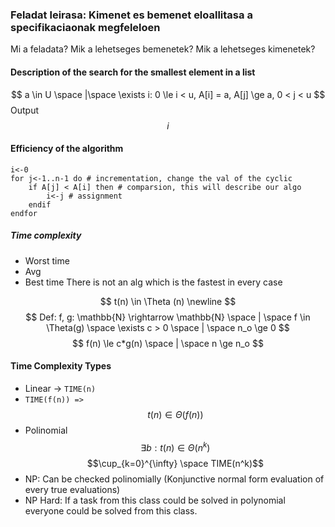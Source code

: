 
### Feladat leirasa: Kimenet es bemenet eloallitasa a specifikaciaonak megfeleloen
Mi a feladata?
Mik a lehetseges bemenetek?
Mik a lehetseges kimenetek?

#### Description of the search for the smallest element in a list

$$
a \in U \space |\space \exists i: 0 \le i < u, A[i] = a, A[j] \ge a, 0 < j < u
$$
Output
$$
i
$$
#### Efficiency of the algorithm

```
i<-0
for j<-1..n-1 do # incrementation, change the val of the cyclic
	if A[j] < A[i] then # comparsion, this will describe our algo
		i<-j # assignment
	endif
endfor	
```

##### Time complexity
- Worst time
- Avg
- Best time
There is not an alg which is the fastest in every case

$$
t(n) \in \Theta (n) \newline 
$$
$$
Def: f, g: \mathbb{N} \rightarrow \mathbb{N} \space | \space f \in \Theta(g) \space \exists c > 0 \space | \space n_o \ge 0  
$$
$$
f(n) \le c*g(n) \space | \space n \ge n_o
$$
#### Time Complexity Types
- Linear -> `TIME(n)`
- `TIME(f(n)) =>` $$t(n) \in \Theta(f(n))$$
- Polinomial
$$\exists b: t(n) \in \Theta(n^k)$$
$$\cup_{k=0}^{\infty} \space TIME(n^k)$$
- NP: Can be checked polinomially (Konjunctive normal form evaluation of every true evaluations)
- NP Hard: If a task from this class could be solved in polynomial everyone could be solved from this class. 
